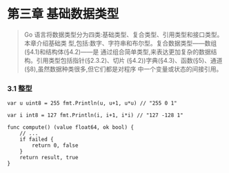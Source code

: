 # 第三章 基础数据类型


> Go 语言将数据类型分为四类:基础类型、复合类型、引用类型和接口类型。本章介绍基础类 型,包括:数字、字符串和布尔型。复合数据类型——数组(§4.1)和结构体(§4.2)——是 通过组合简单类型,来表达更加复杂的数据结构。引用类型包括指针(§2.3.2)、切片 (§4.2))字典(§4.3)、函数(§5)、通道(§8),虽然数据种类很多,但它们都是对程序 中一个变量或状态的间接引用。


### 3.1 整型

```golang
var u uint8 = 255 fmt.Println(u, u+1, u*u) // "255 0 1"

var i int8 = 127 fmt.Println(i, i+1, i*i) // "127 -128 1"
```

```golang
func compute() (value float64, ok bool) {
    // ...
    if failed {
        return 0, false
    }
    return result, true
}
```